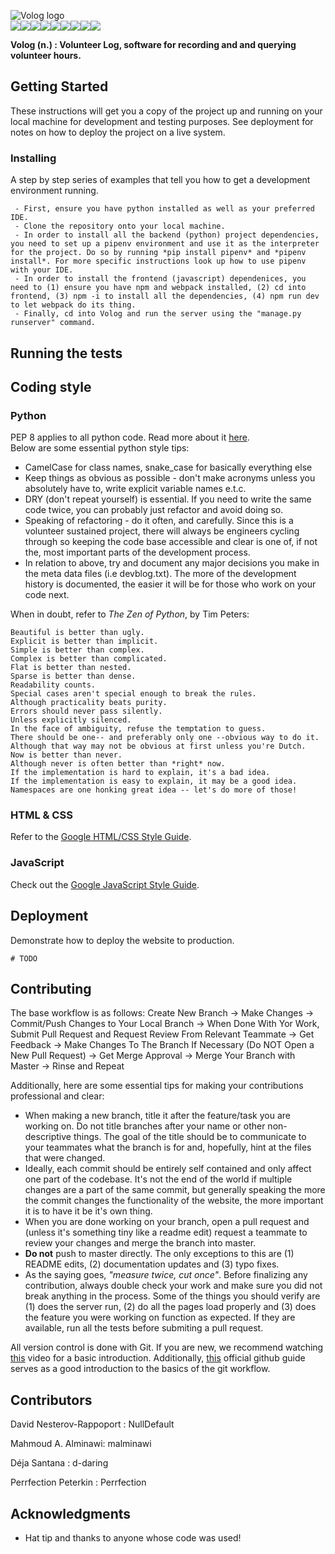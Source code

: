 ![Volog logo](https://github.com/NullDefault/Volog/blob/master/frontend/static/assets/volog_logo_alpha.png)
</br>
<img src="https://img.shields.io/badge/javascript%20-%23323330.svg?&style=for-the-badge&logo=javascript&logoColor=%23F7DF1E"/><img src="https://img.shields.io/badge/html5%20-%23E34F26.svg?&style=for-the-badge&logo=html5&logoColor=white"/><img src="https://img.shields.io/badge/css3%20-%231572B6.svg?&style=for-the-badge&logo=css3&logoColor=white"/><img src="https://img.shields.io/badge/react%20-%2320232a.svg?&style=for-the-badge&logo=react&logoColor=%2361DAFB"/><img src="https://img.shields.io/badge/bootstrap%20-%23563D7C.svg?&style=for-the-badge&logo=bootstrap&logoColor=white"/><img src="https://img.shields.io/badge/webpack%20-%238DD6F9.svg?&style=for-the-badge&logo=webpack&logoColor=black" /><img src="https://img.shields.io/badge/python%20-%2314354C.svg?&style=for-the-badge&logo=python&logoColor=white"/><img src="https://img.shields.io/badge/django%20-%23092E20.svg?&style=for-the-badge&logo=django&logoColor=white"/><img src="https://img.shields.io/badge/github%20-%23121011.svg?&style=for-the-badge&logo=github&logoColor=white"/></br>

**Volog (n.) : Volunteer Log, software for recording and and querying volunteer hours.**

## Getting Started

These instructions will get you a copy of the project up and running on your local machine for development and testing purposes. See deployment for notes on how to deploy the project on a live system.

### Installing

A step by step series of examples that tell you how to get a development environment running.</br>

```
 - First, ensure you have python installed as well as your preferred IDE.
 - Clone the repository onto your local machine.
 - In order to install all the backend (python) project dependencies, you need to set up a pipenv environment and use it as the interpreter for the project. Do so by running *pip install pipenv* and *pipenv install*. For more specific instructions look up how to use pipenv with your IDE.
 - In order to install the frontend (javascript) dependenices, you need to (1) ensure you have npm and webpack installed, (2) cd into frontend, (3) npm -i to install all the dependencies, (4) npm run dev to let webpack do its thing.
 - Finally, cd into Volog and run the server using the "manage.py runserver" command.
```

## Running the tests


## Coding style

### Python

PEP 8 applies to all python code. Read more about it [here](https://www.python.org/dev/peps/pep-0008/).</br>
Below are some essential python style tips:</br>

- CamelCase for class names, snake_case for basically everything else </br>
- Keep things as obvious as possible - don't make acronyms unless you absolutely have to, write explicit variable names e.t.c.</br>
- DRY (don't repeat yourself) is essential. If you need to write the same code twice, you can probably just refactor and avoid doing so.</br>
- Speaking of refactoring - do it often, and carefully. Since this is a volunteer sustained project, there will always be engineers cycling through so keeping the code base accessible and clear is one of, if not the, most important parts of the development process.</br>
- In relation to above, try and document any major decisions you make in the meta data files (i.e devblog.txt). The more of the development history is documented, the easier it will be for those who work on your code next.

When in doubt, refer to *The Zen of Python*, by Tim Peters:
```
Beautiful is better than ugly.
Explicit is better than implicit.
Simple is better than complex.
Complex is better than complicated.
Flat is better than nested.
Sparse is better than dense.
Readability counts.
Special cases aren't special enough to break the rules.
Although practicality beats purity.
Errors should never pass silently.
Unless explicitly silenced.
In the face of ambiguity, refuse the temptation to guess.
There should be one-- and preferably only one --obvious way to do it.
Although that way may not be obvious at first unless you're Dutch.
Now is better than never.
Although never is often better than *right* now.
If the implementation is hard to explain, it's a bad idea.
If the implementation is easy to explain, it may be a good idea.
Namespaces are one honking great idea -- let's do more of those!
```

### HTML & CSS

Refer to the [Google HTML/CSS Style Guide](https://google.github.io/styleguide/htmlcssguide.html).

### JavaScript

Check out the [Google JavaScript Style Guide](https://google.github.io/styleguide/jsguide.html).

## Deployment

Demonstrate how to deploy the website to production.</br>

```
# TODO
```

## Contributing

The base workflow is as follows:
Create New Branch -> Make Changes -> Commit/Push Changes to Your Local Branch -> When Done With Yor Work, Submit Pull Request and Request Review From Relevant Teammate -> Get Feedback -> Make Changes To The Branch If Necessary (Do NOT Open a New Pull Request) -> Get Merge Approval -> Merge Your Branch with Master -> Rinse and Repeat

Additionally, here are some essential tips for making your contributions professional and clear:

- When making a new branch, title it after the feature/task you are working on. Do not title branches after your name or other non-descriptive things. The goal of the title should be to communicate to your teammates what the branch is for and, hopefully, hint at the files that were changed.
- Ideally, each commit should be entirely self contained and only affect one part of the codebase. It's not the end of the world if multiple changes are a part of the same commit, but generally speaking the more the commit changes the functionality of the website, the more important it is to have it be it's own thing.
- When you are done working on your branch, open a pull request and (unless it's something tiny like a readme edit) request a teammate to review your changes and merge the branch into master.
- **Do not** push to master directly. The only exceptions to this are (1) README edits, (2) documentation updates and (3) typo fixes.
- As the saying goes, _"measure twice, cut once"_. Before finalizing any contribution, always double check your work and make sure you did not break anything in the process. Some of the things you should verify are (1) does the server run, (2) do all the pages load properly and (3) does the feature you were working on function as expected. If they are available, run all the tests before submiting a pull request.

All version control is done with Git. If you are new, we recommend watching [this](https://www.youtube.com/watch?v=DVRQoVRzMIY) video for a basic introduction. Additionally, [this](https://guides.github.com/introduction/flow/) official github guide serves as a good introduction to the basics of the git workflow.

## Contributors
David Nesterov-Rappoport : NullDefault</br>

Mahmoud A. Alminawi: malminawi </br> 

Déja Santana : d-daring</br>

Perrfection Peterkin : Perrfection</br>

## Acknowledgments

- Hat tip and thanks to anyone whose code was used!
